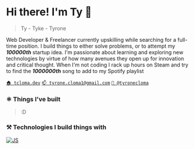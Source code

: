 
# Hi there! I'm Ty 👋
> Ty - Tyke - Tyrone

Web Developer & Freelancer currently upskilling while searching for a full-time position. I build things to either solve problems, or to attempt my ***100000th*** startup idea. I'm passionate about learning and exploring new technologies by virtue of how many avenues they open up for innovation and critical thought. When I'm not coding I rack up hours on Steam and try to find the ***1000000th*** song to add to my Spotify playlist

[`🏠 tcloma.dev`](https://tcloma.dev/)
[`📫 tyrone.cloma1@gmail.com`](mailto:tyrone.cloma1@gmail.com)
[`🔗 @tyronecloma`](https://linkedin.com/in/tyronecloma)

### ⚛️ Things I've built
> :D

### ⚒️ Technologies I build things with

[![JS](https://skillicons.dev/icons?i=js,ts,html,css,react,nextjs,sass,tailwind,svelte,astro,electron,tauri,python,java,go,rust,flask,rails,spring,postgres,mongodb,firebase,redis,vite)](https://skillicons.dev)
